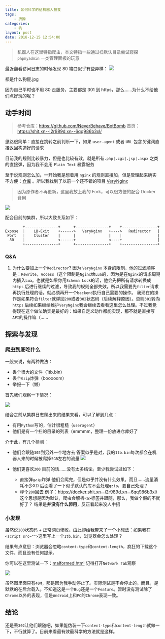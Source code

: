 ```yaml
---
title: 如何科学的给机器人投食
tags: 
    - 折腾
categories:
    - 坑
layout: post
date: 2018-12-15 12:54:00
---
```


> 机器人在这里特指爬虫，本文特指一些通过扫默认目录尝试窥探 `phpmyadmin` 一类管理面板的玩意

最近翻看访问日志的时候发现 80 端口似乎有些异样：
![](/images/media/botbomb/kibana.png)

都是什么狗屁.jpg 

因为自己平时也不用 80 走服务，主要都是 301 到 https，那么……为什么不给他们点好玩的呢？

## 动手时间

> 参考仓库：https://github.com/NeverBehave/BotBomb
> 首页：https://shit.xn--i2r989d.xn--6qq986b3xl/

思路很简单：直接在跳转之前判断一下，如果 `user-agent` 或者 `URL` 包含关键词直接返回构造好的请求

目前我的规则比较暴力，但是也比较有效，就是所有`.php|.cgi|.jsp|.aspx` 之类的直接弹，因为我不会用 `Plain Text` 暴露服务

至于说规则怎么加，一开始我是想着用 `nginx` 的规则直接加，但是管理起来确实不方便：[仓库](https://github.com/NeverBehave/docker-nginx-https-redirect/) 。所以我找到了以前一个还不错的项目 [VeryNginx](https://github.com/NeverBehave/VeryNginx)

> 因为原作者不再更新，这里我放上我的 Fork，可以很方便的配合 Docker 食用

![](/images/media/botbomb/verynginx_1.png)

配合目前的集群，所以大致关系如下：

```
        +---------------+      +---------------+    +----------------+
Expose  |    LB-Exit    +------>   VeryNginx   +---->   Redirector   |
 Port   |    Cluster    |      |               |    |                |
  80    |               <------+               <----+                |
        +---------------+      +---------------+    +----------------+
```
### Q&A

1. 为什么要加上一个`Redirector`?
	因为 `VeryNginx` 本身的限制，他的过滤顺序是：`Rewrite`，`Access`（这个限制是`Nginx`给`Lua`的，因为是在`Nginx`的请求周期内插入`Lua`。也就是如果你用`Schema Lock`的话，他会先把所有请求转换成 `https` 后进行继续的过滤，导致我的规则全部失效。所以我需要先`filter`请求再执行处理的话，就必须再开一个`backend`执行自己需要的操作。
	我现在的操作是如果符合`filter`就弹回`200`或者`302`状态码（后续解释原因）。否则`301`转向`https`
	后续如果继续维护`VeryNginx`我会继续去看看这里怎么处理。不过我觉得现在这个做法确实是最好的：如果自定义动作都能实现，那不就是直接写`API`的操作嘛（……

## 探索与发现

### 爬虫到底吃什么

一般来说，有两种做法：

- 丢个很大的文件（1tb.bin）
- 丢个`Gzip`炸弹（booooom）
- 举报一下（懒）

首先我们观察一下情况：

![](/images/media/botbomb/verynginx_2.png)

结合之前从集群日志爬出来的结果来看，可以了解到几点：

- 有用`Python`写的，估计很粗糙（`useragent`）
- 他们是有一个扫的目录的列表（emmmm，整理一份放进仓库好了

介于此，有几个猜测：

- 他们会跟随`302`到另外一个地方去
	答案似乎是对，我的`1tb.bin`每次都会在机器人来的时候被爬掉`5GB`左右的流量
	![](/images/media/botbomb/cloudflare.png)

- 他们更喜欢`200`
	目前的话……没有太多结论。至少我尝试过如下：
	
	- 直接弹`gzip`炸弹
	他们会爬完，但是似乎并没有什么效果，而且……流量消耗不少XD
	后面看了一下似乎默认的库不会处理`gzip`，要自己处理？
	- 弹个`200`回去
	例子：https://docker.shit.xn--i2r989d.xn--6qq986b3xl/
	这个思想是因为默认，爬虫会解析`<a>`标签并跟随，那么，我做个假的不就好了？
	结果是**并没有什么卵用**，反正看起来没人中招

### 小发现

虽然说`200`状态码 + 正常网页惨败，由此却给我带来了一个小想法：如果我在`<script src="">`这里写上一个`1tb.bin`，浏览器会怎么处理？

结果有点意思：浏览器会忽略`content-type`和`content-length`，疯狂的下载这个文件，而且没有任何提示。

你可以在这里测试一下：[malformed.html](https://docker.shit.xn--i2r989d.xn--6qq986b3xl/malformed.html)
记得打开`Network Tab`观察

![](/images/media/botbomb/malformed.png)

虽然图里面只有`40M`，那是因为我手动停止了。实际测试是不会停止的。而且，是默默的在后台载入。不知道这是一个`Bug`还是一个`Feature`。暂时没有测试除了`Chrome`以外的表现，但是`Android`上和`PC`的`Chrome`表现一致。

## 结论

还是丢`302`让他们跟随吧，如果能伪装一下`content-type`和`content-length`就做一下，不行就算了。目前来看最有效最科学的方法就是这样。
<!--stackedit_data:
eyJoaXN0b3J5IjpbMTQ3MDc0NjU4NF19
-->